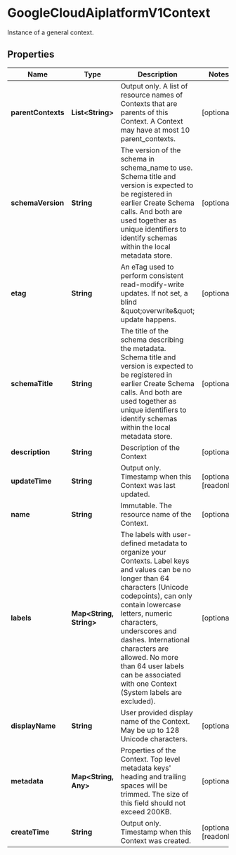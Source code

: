 

# GoogleCloudAiplatformV1Context

Instance of a general context.

## Properties

| Name | Type | Description | Notes |
|------------ | ------------- | ------------- | -------------|
|**parentContexts** | **List&lt;String&gt;** | Output only. A list of resource names of Contexts that are parents of this Context. A Context may have at most 10 parent_contexts. |  [optional] |
|**schemaVersion** | **String** | The version of the schema in schema_name to use. Schema title and version is expected to be registered in earlier Create Schema calls. And both are used together as unique identifiers to identify schemas within the local metadata store. |  [optional] |
|**etag** | **String** | An eTag used to perform consistent read-modify-write updates. If not set, a blind \&quot;overwrite\&quot; update happens. |  [optional] |
|**schemaTitle** | **String** | The title of the schema describing the metadata. Schema title and version is expected to be registered in earlier Create Schema calls. And both are used together as unique identifiers to identify schemas within the local metadata store. |  [optional] |
|**description** | **String** | Description of the Context |  [optional] |
|**updateTime** | **String** | Output only. Timestamp when this Context was last updated. |  [optional] [readonly] |
|**name** | **String** | Immutable. The resource name of the Context. |  [optional] |
|**labels** | **Map&lt;String, String&gt;** | The labels with user-defined metadata to organize your Contexts. Label keys and values can be no longer than 64 characters (Unicode codepoints), can only contain lowercase letters, numeric characters, underscores and dashes. International characters are allowed. No more than 64 user labels can be associated with one Context (System labels are excluded). |  [optional] |
|**displayName** | **String** | User provided display name of the Context. May be up to 128 Unicode characters. |  [optional] |
|**metadata** | **Map&lt;String, Any&gt;** | Properties of the Context. Top level metadata keys&#39; heading and trailing spaces will be trimmed. The size of this field should not exceed 200KB. |  [optional] |
|**createTime** | **String** | Output only. Timestamp when this Context was created. |  [optional] [readonly] |



